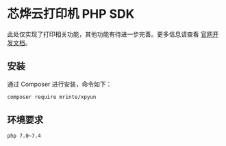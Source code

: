 # 芯烨云打印机 PHP SDK

此处仅实现了打印相关功能，其他功能有待进一步完善。更多信息请查看 [官网开发文档](https://www.xpyun.net/open/index.html)。

## 安装
通过 Composer 进行安装，命令如下：
```bash
composer require mrinte/xpyun

```
## 环境要求
```bash
php 7.0~7.4
```